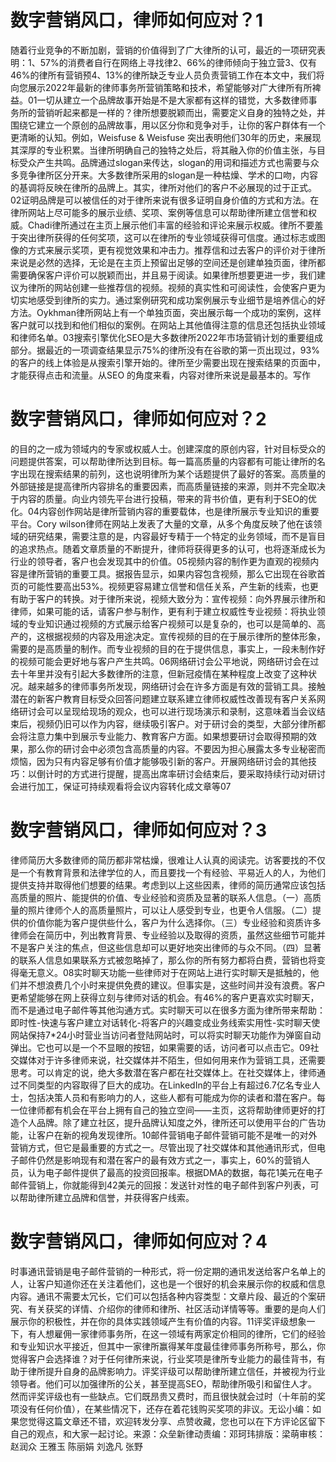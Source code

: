 # 数字营销风口，律师如何应对？1

随着行业竞争的不断加剧，营销的价值得到了广大律所的认可，最近的一项研究表明：1、57%的消费者自行在网络上寻找律2、66%的律师倾向于独立营3、仅有46%的律所有营销预4、13%的律所缺乏专业人员负责营销工作在本文中，我们将向您展示2022年最新的律师事务所营销策略和技术，希望能够对广大律所有所裨益。01一切从建立一个品牌故事开始是不是大家都有这样的错觉，大多数律师事务所的营销听起来都是一样的？律所想要脱颖而出，需要定义自身的独特之处，并围绕它建立一个原创的品牌故事，用以区分你和竞争对手，让你的客户群体有一个更清晰的认知。例如，Weisfuse & Weisfuse 突出表明他们30年的历史，来展现其深厚的专业积累。当律所明确自己的独特之处后，将其融入你的价值主张，与目标受众产生共鸣。品牌通过slogan来传达，slogan的用词和描述方式也需要与众多竞争律所区分开来。大多数律所采用的slogan是一种枯燥、学术的口吻，内容的基调将反映在律所的品牌上。其实，律所对他们的客户不必展现的过于正式。02证明品牌是可以被信任的对于律所来说有很多证明自身价值的方式和方法。在律所网站上尽可能多的展示业绩、奖项、案例等信息可以帮助律所建立信誉和权威。Chadi律所通过在主页上展示他们丰富的经验和评论来展示权威。律所不要羞于突出律所获得的任何奖项，这可以在律所的专业领域获得可信度。通过标志或图像的方式来展示奖项，更有视觉效果和冲击力。推荐信和过去客户的评价对于律所来说是必然的选择，无论是在主页上预留出足够的空间还是创建单独页面，律所都需要确保客户评价可以脱颖而出，并且易于阅读。如果律所想要更进一步，我们建议为律所的网站创建一些推荐信的视频。视频的真实性和可阅读性，会使客户更为切实地感受到律所的实力。通过案例研究和成功案例展示专业细节是培养信心的好方法。Oykhman律所网站上有一个单独页面，突出展示每一个成功的案例，这样客户就可以找到和他们相似的案例。在网站上其他值得注意的信息还包括执业领域和律师名单。03搜索引擎优化SEO是大多数律所2022年市场营销计划的重要组成部分。据最近的一项调查结果显示75%的律所没有在谷歌的第一页出现过，93%的客户的线上体验是从搜索引擎开始的。律所至少需要出现在搜索结果的页面中，才能获得点击和流量。从SEO 的角度来看，内容对律所来说是最基本的。写作

# 数字营销风口，律师如何应对？2

的目的之一成为领域内的专家或权威人士。创建深度的原创内容，针对目标受众的问题提供答案，可以帮助律所达到目标。每一篇高质量的内容都有可能让律所的名字出现在搜索结果的前列，这也说明律所为某个话题提供了最好的答案。高质量的外部链接是提高律所内容排名的重要因素，而高质量链接的来源，则并不完全取决于内容的质量。向业内领先平台进行投稿，带来的背书价值，更有利于SEO的优化。04内容创作网站是律所营销内容的重要载体，也是律所展示专业知识的重要平台。Cory wilson律师在网站上发表了大量的文章，从多个角度反映了他在该领域的研究结果，需要注意的是，内容最好专精于一个特定的业务领域，而不是盲目的追求热点。随着文章质量的不断提升，律师将获得更多的认可，也将逐渐成长为行业的领导者，客户也会发现其中的价值。05视频内容的制作更为直观的视频内容是律所营销的重要工具。据报告显示，如果内容包含视频，那么它出现在谷歌首页的可能性要高出53%。视频更容易建立信誉和信任关系，产生新的线索，也更有助于客户的转换。对于律所来说，视频大致分为：宣传视频：向外界展示律所和律师，如果可能的话，请客户参与制作，更有利于建立权威性专业视频：将执业领域的专业知识通过视频的方式展示给客户视频可以是复杂的，也可以是简单的、高产的，这根据视频的内容及用途决定。宣传视频的目的在于展示律所的整体形象，需要的是高质量的制作。而专业视频的目的在于提供信息，事实上，一段未制作好的视频可能会更好地与客户产生共鸣。06网络研讨会公平地说，网络研讨会在过去十年里并没有引起大多数律所的注意，但新冠疫情在某种程度上改变了这种状况。越来越多的律师事务所发现，网络研讨会在许多方面是有效的营销工具。接触潜在的新客户教育目标受众回答问题建立联系建立律师权威性改善现有客户关系网络研讨会可以呈现给现场的观众，也可以进行现场演示和录制，这意味着当会议结束后，视频仍旧可以作为内容，继续吸引客户。对于研讨会的类型，大部分律所都会将注意力集中到展示专业能力、教育客户方面。如果想要研讨会取得预期的效果，那么你的研讨会中必须包含高质量的内容。不要因为担心展露太多专业秘密而烦恼，因为只有内容足够有价值才能够吸引新的客户。开展网络研讨会的其他技巧：以倒计时的方式进行提醒，提高出席率研讨会结束后，要采取持续行动对研讨会进行加工，保证可持续观看将会议内容转化成文章等07

# 数字营销风口，律师如何应对？3

律师简历大多数律师的简历都非常枯燥，很难让人认真的阅读完。访客要找的不仅是一个有教育背景和法律学位的人，而且要找一个有经验、平易近人的人，为他们提供支持并取得他们想要的结果。考虑到以上这些因素，律师的简历通常应该包括高质量的照片、能提供的价值、专业经验和资质及显著的联系人信息。（一）高质量的照片律师个人的高质量照片，可以让人感受到专业，也更令人信服。（二）提供的价值你能为客户提供些什么，客户为什么选择你。（三）专业经验和资质许多律师会在简历中，列出教育背景、专业经验以及取得的资质，虽然这些细节可能并不是客户关注的焦点，但这些信息却可以更好地突出律师的与众不同。（四）显著的联系人信息如果联系方式被忽略掉了，那么你的所有努力都将白费，营销也将变得毫无意义。08实时聊天功能一些律师对于在网站上进行实时聊天是抵触的，他们并不想浪费几个小时来提供免费的建议。但事实是，这些时间并没有浪费。客户更希望能够在网上获得立刻与律师对话的机会。有46%的客户更喜欢实时聊天，而不是通过电子邮件等其他沟通方式。实时聊天可以在很多方面为律所带来帮助：即时性-快速与客户建立对话转化-将客户的兴趣变成业务线索实用性-实时聊天使网站保持7*24小时营业当访问者登陆网站时，可以将实时聊天功能作为弹窗自动弹出。它也可以是一个不显眼的按钮，如果需要的话，访问者可以点击它。09社交媒体对于许多律师来说，社交媒体并不陌生，但如何用来作为营销工具，还需要思考。可以肯定的说，绝大多数潜在客户都在社交媒体上。在社交媒体上，律师通过不同类型的内容取得了巨大的成功。在LinkedIn的平台上有超过6.7亿名专业人士，包括决策人员和有影响力的人，这些人都有可能成为你的读者和潜在客户。每一位律师都有机会在平台上拥有自己的独立空间——主页，这将帮助律师更好的打造个人品牌。除了建立社区，提升品牌认知度之外，律所还可以使用平台的广告功能，让客户在新的视角发现律所。10邮件营销电子邮件营销可能不是唯一的对外营销方式，但它是最重要的方式之一。尽管出现了社交媒体和其他通讯形式，但电子邮件仍然是影响现有和潜在客户的最有效方式之一，事实上，60%的营销人员，认为电子邮件提供了最高的投资回报率。根据DMA的数据，每花1美元在电子邮件营销上，你就能得到42美元的回报：发送针对性的电子邮件到客户列表，可以帮助律所建立品牌和信誉，并获得客户线索。

# 数字营销风口，律师如何应对？4

时事通讯营销是电子邮件营销的一种形式，将一份定期的通讯发送给客户名单上的人，让客户知道你还在关注着他们，这也是一个很好的机会来展示你的权威和信息内容。通讯不需要太冗长，它们可以包括各种内容类型：文章片段、最近的个案研究、有关获奖的详情、介绍你的律师和律所、社区活动详情等等。重要的是向人们展示你的积极性，并在你的具体实践领域产生有价值的内容。11评奖评级想象一下，有人想雇佣一家律师事务所，在这一领域有两家定价相同的律所，它们的经验和专业知识水平接近，但其中一家律所赢得某年度最佳律师事务所称号，那么，你觉得客户会选择谁？对于任何律所来说，行业奖项是律所专业能力的最佳背书，有助于律所提升自身的品牌影响力。评奖评级可以帮助律所建立信任，并被视为行业领导者。他们可以加强律所的公关，甚至提高SEO，帮助律所吸引和留住人才。然而评奖评级也有一些缺点。它们既昂贵又费时，而且很快就会过时（十年前的奖项没有任何价值），在某些情况下，还存在着花钱购买奖项的非议。无讼小编：如果您觉得这篇文章还不错，欢迎转发分享、点赞收藏，您也可以在下方评论区留下自己的观点，和大家一起讨论。来源：众垒新律动责编：邓珂玮排版：梁萌审核：赵润众 王雅玉 陈丽娟 刘逸凡 张野

